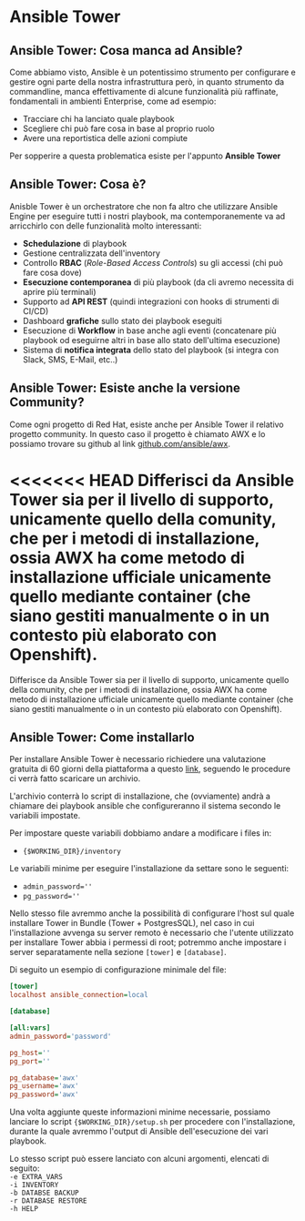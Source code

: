 # Ansible Tower

## Ansible Tower: Cosa manca ad Ansible?

Come abbiamo visto, Ansible è un potentissimo strumento per configurare e gestire ogni parte della nostra infrastruttura però, in quanto strumento da commandline, manca effettivamente di alcune funzionalità più raffinate, fondamentali in ambienti Enterprise, come ad esempio:

- Tracciare chi ha lanciato quale playbook
- Scegliere chi può fare cosa in base al proprio ruolo
- Avere una reportistica delle azioni compiute

Per sopperire a questa problematica esiste per l'appunto **Ansible Tower**


## Ansible Tower: Cosa è?

Anisble Tower è un orchestratore che non fa altro che utilizzare Ansible Engine per eseguire tutti i nostri playbook, ma contemporanemente va ad arricchirlo con delle funzionalità molto interessanti:

- **Schedulazione** di playbook
- Gestione centralizzata dell'inventory
- Controllo **RBAC** (*Role-Based Access Controls*) su gli accessi (chi può fare cosa dove)
- **Esecuzione contemporanea** di più playbook (da cli avremo necessita di aprire più terminali)
- Supporto ad **API REST** (quindi integrazioni con hooks di strumenti di CI/CD)
- Dashboard **grafiche** sullo stato dei playbook eseguiti
- Esecuzione di **Workflow** in base anche agli eventi (concatenare più playbook od eseguirne altri in base allo stato dell'ultima esecuzione)
- Sistema di **notifica integrata** dello stato del playbook (si integra con Slack, SMS, E-Mail, etc..)


## Ansible Tower: Esiste anche la versione Community?

Come ogni progetto di Red Hat, esiste anche per Ansible Tower il relativo progetto community. 
In questo caso il progetto è chiamato AWX e lo possiamo trovare su github al link [github.com/ansible/awx](https://github.com/ansible/awx).

<<<<<<< HEAD
Differisci da Ansible Tower sia per il livello di supporto, unicamente quello della comunity, che per i metodi di installazione, ossia AWX ha come metodo di installazione ufficiale unicamente quello mediante container (che siano gestiti manualmente o in un contesto più elaborato con Openshift).
=======
Differisce da Ansible Tower sia per il livello di supporto, unicamente quello della comunity, che per i metodi di installazione, ossia AWX ha come metodo di installazione ufficiale unicamente quello mediante container (che siano gestiti manualmente o in un contesto più elaborato con Openshift).


## Ansible Tower: Come installarlo


Per installare Ansible Tower è necessario richiedere una valutazione gratuita di 60 giorni della piattaforma a questo [link](https://www.ansible.com/products/tower), seguendo le procedure ci verrà fatto scaricare un archivio.

L'archivio conterrà lo script di installazione, che (ovviamente) andrà a chiamare dei playbook ansible che configureranno il sistema secondo le variabili impostate.

Per impostare queste variabili dobbiamo andare a modificare i files in:
- `{$WORKING_DIR}/inventory`

Le variabili minime per eseguire l'installazione da settare sono le seguenti:
- `admin_password=''`
- `pg_password=''`

Nello stesso file avremmo anche la possibilità di configurare l'host sul quale installare Tower in Bundle (Tower + PostgresSQL), nel caso in cui l'installazione avvenga su server remoto è necessario che l'utente utilizzato per installare Tower abbia i permessi di root; potremmo anche impostare i server separatamente nella sezione `[tower]` e `[database]`.

Di seguito un esempio di configurazione minimale del file:

```ini
[tower]
localhost ansible_connection=local

[database]

[all:vars]
admin_password='password'

pg_host=''
pg_port=''

pg_database='awx'
pg_username='awx'
pg_password='awx'
```
Una volta aggiunte queste informazioni minime necessarie, possiamo lanciare lo script `{$WORKING_DIR}/setup.sh` per procedere con l'installazione, durante la quale avremmo l'output di Ansible dell'esecuzione dei vari playbook.

Lo stesso script può essere lanciato con alcuni argomenti, elencati di seguito:\
  `-e EXTRA_VARS`\
  `-i INVENTORY`\
  `-b DATABSE BACKUP`\
  `-r DATABASE RESTORE`\
  `-h HELP`
